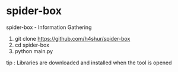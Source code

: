# spider-box
spider-box  -  Information Gathering

1. git clone https://github.com/h4shur/spider-box
2. cd spider-box
3. python main.py

tip :
Libraries are downloaded and installed when the tool is opened
